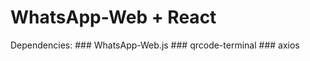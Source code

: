 # WhatsApp-Web + React<Br>

<p>
Dependencies:
### WhatsApp-Web.js
### qrcode-terminal
### axios
</p>